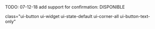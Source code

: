 
TODO: 07-12-18 add support for confirmation: DISPONIBLE

class="ui-button ui-widget ui-state-default ui-corner-all ui-button-text-only"
